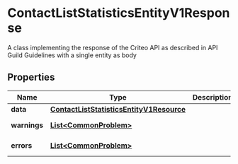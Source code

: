 

# ContactListStatisticsEntityV1Response

A class implementing the response of the Criteo API as described in API Guild Guidelines with a single entity as body

## Properties

Name | Type | Description | Notes
------------ | ------------- | ------------- | -------------
**data** | [**ContactListStatisticsEntityV1Resource**](ContactListStatisticsEntityV1Resource.md) |  |  [optional]
**warnings** | [**List&lt;CommonProblem&gt;**](CommonProblem.md) |  |  [optional] [readonly]
**errors** | [**List&lt;CommonProblem&gt;**](CommonProblem.md) |  |  [optional] [readonly]



